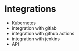 # Integrations

- Kubernetes
- integration with gitlab
- integration with github actions
- integration with jenkins
- API